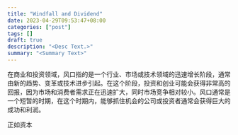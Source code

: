 ```yaml
---
title: "Windfall and Dividend"
date: 2023-04-29T09:53:47+08:00
categories: ["post"]
tags: []
draft: true
description: "<Desc Text.>"
summary: "<Summary Text>"
---
```


在商业和投资领域，风口指的是一个行业、市场或技术领域的迅速增长阶段，通常由新的趋势、变革或技术进步引起。在这个阶段，投资和创业可能会获得非常高的回报，因为市场和消费者需求正在迅速扩大，同时市场竞争相对较小。风口通常是一个短暂的时期，在这个时期内，能够抓住机会的公司或投资者通常会获得巨大的成功和利润。

正如资本
